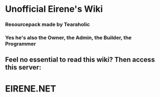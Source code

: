 # Unofficial Eirene's Wiki

### Resourcepack made by Tearaholic
### Yes he's also the Owner, the Admin, the Builder, the Programmer
## Feel no essential to read this wiki? Then access this server:
# EIRENE.NET
